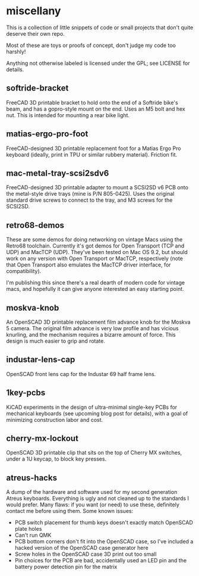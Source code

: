 miscellany
==========

This is a collection of little snippets of code or small projects that don't quite deserve their own repo.

Most of these are toys or proofs of concept, don't judge my code too harshly!

Anything not otherwise labeled is licensed under the GPL; see LICENSE for details.

softride-bracket
----------------
FreeCAD 3D printable bracket to hold onto the end of a Softride bike's beam, and has a gopro-style mount on the end.  Uses an M5 bolt and hex nut.  This is intended for mounting a rear bike light.

matias-ergo-pro-foot
--------------------
FreeCAD-designed 3D printable replacement foot for a Matias Ergo Pro keyboard (ideally, print in TPU or similar rubbery material).  Friction fit.

mac-metal-tray-scsi2sdv6
------------------------
FreeCAD-designed 3D printable adapter to mount a SCSI2SD v6 PCB onto the metal-style drive trays (mine is P/N 805-0425).  Uses the original standard drive screws to connect to the tray, and M3 screws for the SCSI2SD.

retro68-demos
-------------
These are some demos for doing networking on vintage Macs using the Retro68 toolchain.  Currently it's got demos for Open Transport (TCP and UDP) and MacTCP (UDP).  They've been tested on Mac OS 9.2, but should work on any version with Open Transport or MacTCP, respectively (note that Open Transport also emulates the MacTCP driver interface, for compatibility).

I'm publishing this since there's a real dearth of modern code for vintage macs, and hopefully it can give anyone interested an easy starting point.

moskva-knob
-----------
An OpenSCAD 3D printable replacement film advance knob for the Moskva 5 camera.  The original film advance is very low profile and has vicious knurling, and the mechanism requires a bizarre amount of force.  This design is much easier to grip and rotate.

industar-lens-cap
-----------------
OpenSCAD front lens cap for the Industar 69 half frame lens.

1key-pcbs
---------
KiCAD experiments in the design of ultra-minimal single-key PCBs for mechanical keyboards (see upcoming blog post for details), with a goal of minimizing construction labor and cost.

cherry-mx-lockout
-----------------
OpenSCAD 3D printable clip that sits on the top of Cherry MX switches, under a 1U keycap, to block key presses.

atreus-hacks
------------
A dump of the hardware and software used for my second generation Atreus keyboards.  Everything is ugly and not cleaned up to the standards I would prefer.  Many flaws: if you want (or need) to use these, definitely contact me before using them.  Some known issues:

* PCB switch placement for thumb keys doesn't exactly match OpenSCAD plate holes
* Can't run QMK
* PCB bottom corners don't fit into the OpenSCAD case, so I've included a hacked version of the OpenSCAD case generator here
* Screw holes in the OpenSCAD case 3D print out too small
* Pin choices for the PCB are bad, accidentally used an LED pin and the battery power detection pin for the matrix

